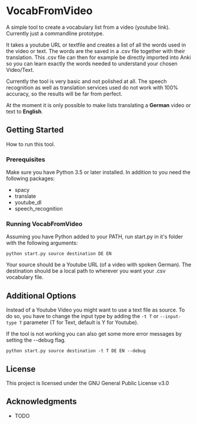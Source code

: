 # VocabFromVideo
A simple tool to create a vocabulary list from a video (youtube link). Currently just a commandline prototype.

It takes a youtube URL or textfile and creates a list of all the words used in the video or text. The words are the saved in a .csv file together with their translation. This .csv file can then for example be directly imported into Anki so you can learn exactly the words needed to understand your chosen Video/Text.

Currently the tool is very basic and not polished at all. The speech recognition as well as translation services used do not work with 100% accuracy, so the results will be far from perfect.

At the moment it is only possible to make lists translating a __German__ video or text to __English__.
## Getting Started
How to run this tool.
### Prerequisites
Make sure you have Python 3.5 or later installed.
In addition to you need the following packages:
* spacy
* translate
* youtube_dl
* speech_recognition
### Running VocabFromVideo
Assuming you have Python added to your PATH, run start.py in it's folder with the following arguments:

`python start.py source destination DE EN`

Your source should be a Youtube URL (of a video with spoken German).
The destination should be a local path to wherever you want your .csv vocabulary file.

## Additional Options
Instead of a Youtube Video you might want to use a text file as source. To do so, you have to change the input type by adding the `-t T` or `--input-type T` parameter (T for Text, default is Y for Youtube).

If the tool is not working you can also get some more error messages by setting the --debug flag.

`python start.py source destination -t T DE EN --debug`

## License
This project is licensed under the GNU General Public License v3.0

## Acknowledgments

* TODO
